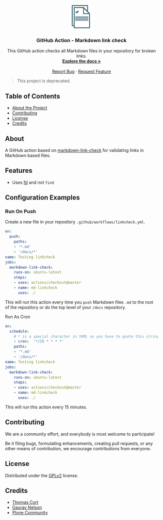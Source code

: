 <!-- PROJECT LOGO -->
<br />
<p align="center">
  <a href="https://github.com/ocular-d/md-linkcheck-action">
    <img src="assets/linkcheck-logo.png" alt="Logo" width="80" height="80">
  </a>

  <h3 align="center">GitHub Action - Markdown link check</h3>

  <p align="center">
    This GitHub action checks all Markdown files in your repository for broken links.
    <br />
    <a href="https://github.com/ocular-d/md-linkcheck-action"><strong>Explore the docs »</strong></a>
    <br />
    <br />
    <a href="https://github.com/ocular-d/md-linkcheck-action/issues">Report Bug</a>
    ·
    <a href="https://github.com/ocular-d/md-linkcheck-action/issues">Request Feature</a>
  </p>
</p>

> This project is deprecated.

<!-- TABLE OF CONTENTS -->
## Table of Contents

- [About the Project](#about)
- [Contributing](#contributing)
- [License](#license)
- [Credits](#credits)

## About

A GitHub action based on [markdown-link-check](https://github.com/tcort/markdown-link-check "Link to markdown-link-check repository") for validating links in Markdown based files.

## Features

- Uses [fd](https://github.com/sharkdp/fd "Link to `fd` on GitHub") and not `find`

## Configuration Examples

### Run On Push

Create a new file in your repository `.github/workflows/linkcheck.yml`.

```yml
on:
  push:
    paths:
    - '*.md'
    - '/docs/*'
name: Testing linkcheck
jobs:
  markdown-link-check:
    runs-on: ubuntu-latest
    steps:
    - uses: actions/checkout@master
    - name: md-linkcheck
      uses: ./
```

This will run this action every time you `push` Markdown files `.md` to the root of the repository
or do the top level of your `/docs` repository.

Run As Cron

```yml
on:
  schedule:
    # * is a special character in YAML so you have to quote this string
    - cron:  '*/15 * * * *'
    paths:
    - '*.md'
    - '/docs/*'
name: Testing linkcheck
jobs:
  markdown-link-check:
    runs-on: ubuntu-latest
    steps:
    - uses: actions/checkout@master
    - name: md-linkcheck
      uses: ./
```

This will run this action every 15 minutes.

## Contributing

We are a community effort, and everybody is most welcome to participate!

Be it filing bugs, formulating enhancements, creating pull requests, or any other means of contribution, we encourage contributions from everyone.

## License

Distributed under the [GPLv2](https://www.gnu.org/licenses/old-licenses/gpl-2.0.en.html "Link to license") license.

## Credits

- [Thomas Cort](https://github.com/tcort "Link to Thomas Cort on GitHub")
- [Gaurav Nelson](https://github.com/gaurav-nelson "Link to Gaurav Nelson on GitHub")
- [Plone Community](https://plone.org "Link to website of Plone")
